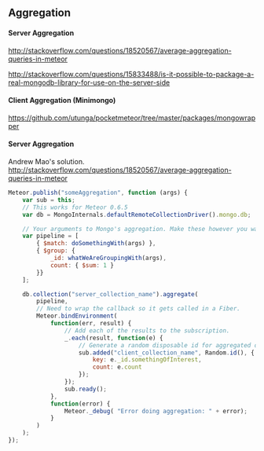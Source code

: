 ## Aggregation  

#### Server Aggregation

http://stackoverflow.com/questions/18520567/average-aggregation-queries-in-meteor

http://stackoverflow.com/questions/15833488/is-it-possible-to-package-a-real-mongodb-library-for-use-on-the-server-side

#### Client Aggregation (Minimongo)  
https://github.com/utunga/pocketmeteor/tree/master/packages/mongowrapper  


#### Server Aggregation  
Andrew Mao's solution.  
http://stackoverflow.com/questions/18520567/average-aggregation-queries-in-meteor

````js
Meteor.publish("someAggregation", function (args) {
    var sub = this;
    // This works for Meteor 0.6.5
    var db = MongoInternals.defaultRemoteCollectionDriver().mongo.db;

    // Your arguments to Mongo's aggregation. Make these however you want.
    var pipeline = [
        { $match: doSomethingWith(args) },
        { $group: {
            _id: whatWeAreGroupingWith(args),
            count: { $sum: 1 }
        }}
    ];

    db.collection("server_collection_name").aggregate(        
        pipeline,
        // Need to wrap the callback so it gets called in a Fiber.
        Meteor.bindEnvironment(
            function(err, result) {
                // Add each of the results to the subscription.
                _.each(result, function(e) {
                    // Generate a random disposable id for aggregated documents
                    sub.added("client_collection_name", Random.id(), {
                        key: e._id.somethingOfInterest,                        
                        count: e.count
                    });
                });
                sub.ready();
            },
            function(error) {
                Meteor._debug( "Error doing aggregation: " + error);
            }
        )
    );
});
````
